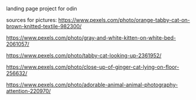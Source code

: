 landing page project for odin

sources for pictures:
https://www.pexels.com/photo/orange-tabby-cat-on-brown-knitted-textile-982300/

https://www.pexels.com/photo/gray-and-white-kitten-on-white-bed-2061057/

https://www.pexels.com/photo/tabby-cat-looking-up-2361952/

https://www.pexels.com/photo/close-up-of-ginger-cat-lying-on-floor-256632/

https://www.pexels.com/photo/adorable-animal-animal-photography-attention-220970/